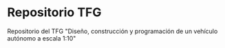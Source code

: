 # Repositorio TFG
Repositorio del TFG "Diseño, construcción y programación de un vehículo autónomo a escala 1:10"
